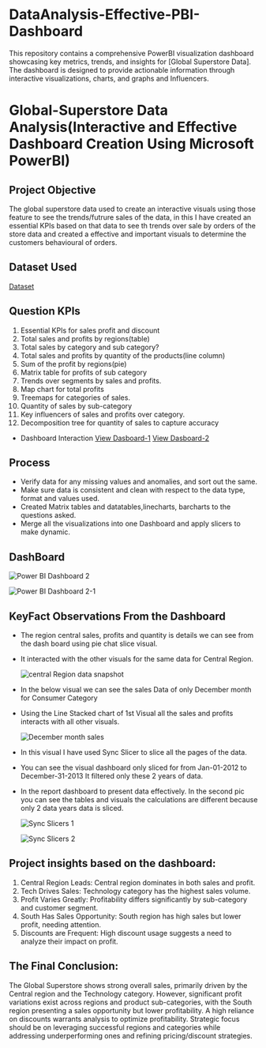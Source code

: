 # DataAnalysis-Effective-PBI-Dashboard
This repository contains a comprehensive PowerBI visualization dashboard showcasing key metrics, trends, and insights for [Global Superstore Data]. The dashboard is designed to provide actionable information through interactive visualizations, charts, and graphs and Influencers.

# Global-Superstore Data Analysis(Interactive and Effective Dashboard Creation Using Microsoft PowerBI)

## Project Objective

The global superstore data used to create an interactive visuals using those feature to see the trends/futrure sales of the data, in this I have created an essential KPIs based on that data to see th trends over sale by orders of the store data and created a effective and important visuals to determine the customers behavioural of orders.

## Dataset Used
<a href = "https://github.com/RudravaramSandeepKumar/DataAnalysis-Effective-PBI-Dashboard/blob/main/Global%20Superstore.xls">Dataset</a>

## Question KPIs
1. Essential KPIs for sales profit and discount 
2. Total sales and profits by regions(table)
3. Total sales by category and sub category?
4. Total sales and profits by quantity of the products(line column)
5. Sum of the profit by regions(pie)
6. Matrix table for profits of sub category 
7. Trends over segments by sales and profits.
8. Map chart for total profits
9. Treemaps for categories of sales.
10. Quantity of sales by sub-category
11. Key influencers of sales and profits over category.
12. Decomposition tree for quantity of sales to capture accuracy


- Dashboard Interaction
  <a href = "https://github.com/RudravaramSandeepKumar/DataAnalysis-Effective-PBI-Dashboard/blob/main/Power%20BI%20Dashboard%202%20.png">View Dasboard-1</a>
  <a href = "https://github.com/RudravaramSandeepKumar/DataAnalysis-Effective-PBI-Dashboard/blob/main/Power%20BI%20Dashboard%202-1.png">View Dasboard-2</a>

## Process
  - Verify data for any missing values and anomalies, and sort out the same.
  - Make sure data is consistent and clean with respect to the data type, format and values used.
  - Created Matrix tables and datatables,linecharts, barcharts to the questions asked.
  - Merge all the visualizations into one Dashboard and apply slicers to make dynamic.

## DashBoard

   ![Power BI Dashboard 2 ](https://github.com/user-attachments/assets/0dd2643c-4c6c-4f74-a870-b730c10c08e6)
   
   ![Power BI Dashboard 2-1](https://github.com/user-attachments/assets/7376e304-1add-4470-b459-409433a278a4)

## KeyFact Observations From the Dashboard

- The region central sales, profits and quantity is details we can see from the dash board using pie chat slice visual.
- It interacted with the other visuals for the same data for Central Region.

  ![central Region data snapshot](https://github.com/user-attachments/assets/a3019e30-5368-4e0e-a225-5087d691d850)
  

- In the below visual we can see the sales Data of only December month for Consumer Category
- Using the Line Stacked chart of 1st Visual all the sales and profits interacts with all other visuals.

  ![December month sales](https://github.com/user-attachments/assets/787e773a-42b7-4ffc-b8a6-62f4c816678c)
  

- In this visual I have used Sync Slicer to slice all the pages of the data.
- You can see the visual dashboard only sliced for from Jan-01-2012 to December-31-2013 It filtered only these 2 years of data.
- In the report dashboard to present data effectively. In the second pic you can see the tables and visuals the calculations are different because 
  only 2 data years data is sliced.

  ![Sync Slicers 1](https://github.com/user-attachments/assets/dea7484a-cb90-4857-8968-3765f79340fa)

  ![Sync Slicers 2](https://github.com/user-attachments/assets/e7ef56a3-52b5-4754-9761-aebb8728e0ec)






## Project insights based on the dashboard:
1. Central Region Leads: Central region dominates in both sales and profit.
2. Tech Drives Sales: Technology category has the highest sales volume.
3. Profit Varies Greatly: Profitability differs significantly by sub-category and customer segment.
4. South Has Sales Opportunity: South region has high sales but lower profit, needing attention.
5. Discounts are Frequent: High discount usage suggests a need to analyze their impact on profit.

## The Final Conclusion:

The Global Superstore shows strong overall sales, primarily driven by the Central region and the Technology category. However, significant profit variations exist across regions and product sub-categories, with the South region presenting a sales opportunity but lower profitability. A high reliance on discounts warrants analysis to optimize profitability. Strategic focus should be on leveraging successful regions and categories while addressing underperforming ones and refining pricing/discount strategies.


 



  
